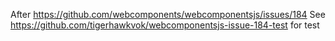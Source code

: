 After https://github.com/webcomponents/webcomponentsjs/issues/184
See https://github.com/tigerhawkvok/webcomponentsjs-issue-184-test for test
